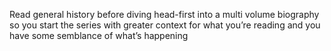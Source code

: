 Read general history before diving head-first into a multi volume biography so you start the series with greater context for what you’re reading and you have some semblance of what’s happening 